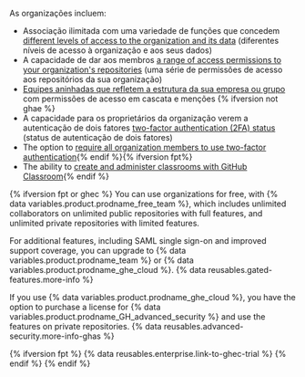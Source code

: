 As organizações incluem:
- Associação ilimitada com uma variedade de funções que concedem [different levels of access to the organization and its data](/articles/permission-levels-for-an-organization) (diferentes níveis de acesso à organização e aos seus dados)
- A capacidade de dar aos membros [a range of access permissions to your organization's repositories](/articles/repository-permission-levels-for-an-organization) (uma série de permissões de acesso aos repositórios da sua organização)
- [Equipes aninhadas que refletem a estrutura da sua empresa ou grupo](/articles/about-teams) com permissões de acesso em cascata e menções {% ifversion not ghae %}
- A capacidade para os proprietários da organização verem a autenticação de dois fatores [two-factor authentication (2FA) status](/articles/about-two-factor-authentication) (status de autenticação de dois fatores)
- The option to [require all organization members to use two-factor authentication](/articles/requiring-two-factor-authentication-in-your-organization){% endif %}{% ifversion fpt%}
- The ability to [create and administer classrooms with GitHub Classroom](/education/manage-coursework-with-github-classroom/teach-with-github-classroom/manage-classrooms){% endif %}

{% ifversion fpt or ghec %}
You can use organizations for free, with
{% data variables.product.prodname_free_team %}, which includes unlimited collaborators on unlimited public repositories with full features, and unlimited private repositories with limited features.

For additional features, including SAML single sign-on and improved support coverage, you can upgrade to {% data variables.product.prodname_team %} or {% data variables.product.prodname_ghe_cloud %}. {% data reusables.gated-features.more-info %}

If you use {% data variables.product.prodname_ghe_cloud %}, you have the option to purchase a license for {% data variables.product.prodname_GH_advanced_security %} and use the features on private repositories. {% data reusables.advanced-security.more-info-ghas %}

{% ifversion fpt %}
{% data reusables.enterprise.link-to-ghec-trial %}
{% endif %}
{% endif %}

